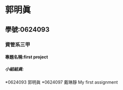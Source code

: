 # 郭明眞
## 學號:0624093
### 資管系三甲
#### 專題名稱:first project
##### 小組組員:
  *0624093 郭明眞
  *0624097 戴琳靜
My first assignment
